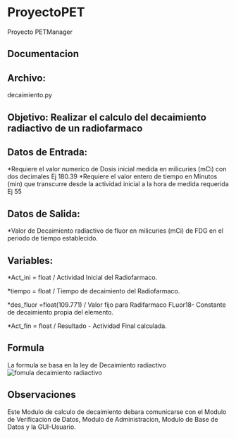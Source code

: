 # ProyectoPET
Proyecto PETManager

## **Documentacion**
## **Archivo:**
decaimiento.py
## **Objetivo**: Realizar el calculo del decaimiento radiactivo de un radiofarmaco
## **Datos de Entrada:**
*Requiere el valor numerico de Dosis inicial medida en milicuries (mCi) con dos decimales Ej 180.39
*Requiere el valor entero de tiempo en Minutos (min) que transcurre desde la actividad inicial a la hora de medida requerida Ej 55

## **Datos de Salida:**
*Valor de Decaimiento radiactivo de fluor en milicuries (mCi) de FDG en el periodo de tiempo establecido.

## **Variables:**
*Act_ini = float / Actividad Inicial del Radiofarmaco.

*tiempo = float / Tiempo de decaimiento del Radiofarmaco.

*des_fluor =float(109.771) / Valor fijo para Radifarmaco FLuor18- Constante de decaimiento propia del elemento.

*Act_fin = float / Resultado - Actividad Final calculada.


## **Formula**
La formula se basa en la ley de Decaimiento radiactivo
![fomula decaimiento radiactivo](http://2.bp.blogspot.com/-5Frs2P2kPg0/U1O5U789ycI/AAAAAAAAAZw/j1ruPf8Imsw/s1600/F%C3%B3rmula+de+la+desintegraci%C3%B3n.jpg)

## **Observaciones**
Este Modulo de calculo de decaimiento debara comunicarse con el Modulo de Verificacion de Datos, Modulo de Administracion, Modulo de Base de Datos y la GUI-Usuario.
